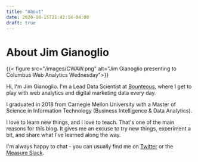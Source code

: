 ```yaml
---
title: "About"
date: 2020-10-15T21:42:14-04:00
draft: true
---
```

# About Jim Gianoglio
{{< figure src="/images/CWAW.png" alt="Jim Gianoglio presenting to Columbus Web Analytics Wednesday">}}

Hi, I'm Jim Gianoglio. I'm a Lead Data Scientist at [Bounteous](https://www.bounteous.com), where I get to play with web analytics and digital marketing data every day.

I graduated in 2018 from Carnegie Mellon University with a Master of Science in Information Technology (Business Intelligence & Data Analytics). 

I love to learn new things, and I love to teach. That's one of the main reasons for this blog. It gives me an excuse to try new things, experiment a bit, and share what I've learned along the way.

I'm always happy to chat - you can usually find me on [Twitter](https://twitter.com/jgianoglio) or the [Measure Slack](https://www.measure.chat/).